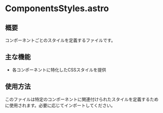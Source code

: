 # ComponentsStyles.astro

## 概要
コンポーネントごとのスタイルを定義するファイルです。

## 主な機能
- 各コンポーネントに特化したCSSスタイルを提供

## 使用方法
このファイルは特定のコンポーネントに関連付けられたスタイルを定義するために使用されます。必要に応じてインポートしてください。